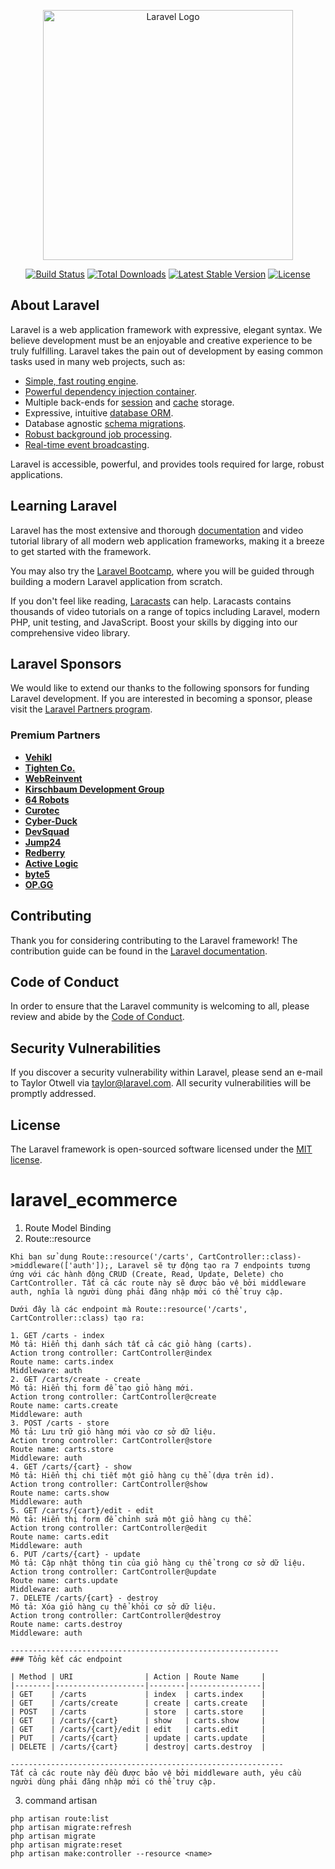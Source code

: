 <p align="center"><a href="https://laravel.com" target="_blank"><img src="https://raw.githubusercontent.com/laravel/art/master/logo-lockup/5%20SVG/2%20CMYK/1%20Full%20Color/laravel-logolockup-cmyk-red.svg" width="400" alt="Laravel Logo"></a></p>

<p align="center">
<a href="https://github.com/laravel/framework/actions"><img src="https://github.com/laravel/framework/workflows/tests/badge.svg" alt="Build Status"></a>
<a href="https://packagist.org/packages/laravel/framework"><img src="https://img.shields.io/packagist/dt/laravel/framework" alt="Total Downloads"></a>
<a href="https://packagist.org/packages/laravel/framework"><img src="https://img.shields.io/packagist/v/laravel/framework" alt="Latest Stable Version"></a>
<a href="https://packagist.org/packages/laravel/framework"><img src="https://img.shields.io/packagist/l/laravel/framework" alt="License"></a>
</p>

## About Laravel

Laravel is a web application framework with expressive, elegant syntax. We believe development must be an enjoyable and creative experience to be truly fulfilling. Laravel takes the pain out of development by easing common tasks used in many web projects, such as:

- [Simple, fast routing engine](https://laravel.com/docs/routing).
- [Powerful dependency injection container](https://laravel.com/docs/container).
- Multiple back-ends for [session](https://laravel.com/docs/session) and [cache](https://laravel.com/docs/cache) storage.
- Expressive, intuitive [database ORM](https://laravel.com/docs/eloquent).
- Database agnostic [schema migrations](https://laravel.com/docs/migrations).
- [Robust background job processing](https://laravel.com/docs/queues).
- [Real-time event broadcasting](https://laravel.com/docs/broadcasting).

Laravel is accessible, powerful, and provides tools required for large, robust applications.

## Learning Laravel

Laravel has the most extensive and thorough [documentation](https://laravel.com/docs) and video tutorial library of all modern web application frameworks, making it a breeze to get started with the framework.

You may also try the [Laravel Bootcamp](https://bootcamp.laravel.com), where you will be guided through building a modern Laravel application from scratch.

If you don't feel like reading, [Laracasts](https://laracasts.com) can help. Laracasts contains thousands of video tutorials on a range of topics including Laravel, modern PHP, unit testing, and JavaScript. Boost your skills by digging into our comprehensive video library.

## Laravel Sponsors

We would like to extend our thanks to the following sponsors for funding Laravel development. If you are interested in becoming a sponsor, please visit the [Laravel Partners program](https://partners.laravel.com).

### Premium Partners

- **[Vehikl](https://vehikl.com/)**
- **[Tighten Co.](https://tighten.co)**
- **[WebReinvent](https://webreinvent.com/)**
- **[Kirschbaum Development Group](https://kirschbaumdevelopment.com)**
- **[64 Robots](https://64robots.com)**
- **[Curotec](https://www.curotec.com/services/technologies/laravel/)**
- **[Cyber-Duck](https://cyber-duck.co.uk)**
- **[DevSquad](https://devsquad.com/hire-laravel-developers)**
- **[Jump24](https://jump24.co.uk)**
- **[Redberry](https://redberry.international/laravel/)**
- **[Active Logic](https://activelogic.com)**
- **[byte5](https://byte5.de)**
- **[OP.GG](https://op.gg)**

## Contributing

Thank you for considering contributing to the Laravel framework! The contribution guide can be found in the [Laravel documentation](https://laravel.com/docs/contributions).

## Code of Conduct

In order to ensure that the Laravel community is welcoming to all, please review and abide by the [Code of Conduct](https://laravel.com/docs/contributions#code-of-conduct).

## Security Vulnerabilities

If you discover a security vulnerability within Laravel, please send an e-mail to Taylor Otwell via [taylor@laravel.com](mailto:taylor@laravel.com). All security vulnerabilities will be promptly addressed.

## License

The Laravel framework is open-sourced software licensed under the [MIT license](https://opensource.org/licenses/MIT).
# laravel_ecommerce

1. Route Model Binding
2. Route::resource
```
Khi bạn sử dụng Route::resource('/carts', CartController::class)->middleware(['auth']);, Laravel sẽ tự động tạo ra 7 endpoints tương ứng với các hành động CRUD (Create, Read, Update, Delete) cho CartController. Tất cả các route này sẽ được bảo vệ bởi middleware auth, nghĩa là người dùng phải đăng nhập mới có thể truy cập.

Dưới đây là các endpoint mà Route::resource('/carts', CartController::class) tạo ra:

1. GET /carts - index
Mô tả: Hiển thị danh sách tất cả các giỏ hàng (carts).
Action trong controller: CartController@index
Route name: carts.index
Middleware: auth
2. GET /carts/create - create
Mô tả: Hiển thị form để tạo giỏ hàng mới.
Action trong controller: CartController@create
Route name: carts.create
Middleware: auth
3. POST /carts - store
Mô tả: Lưu trữ giỏ hàng mới vào cơ sở dữ liệu.
Action trong controller: CartController@store
Route name: carts.store
Middleware: auth
4. GET /carts/{cart} - show
Mô tả: Hiển thị chi tiết một giỏ hàng cụ thể (dựa trên id).
Action trong controller: CartController@show
Route name: carts.show
Middleware: auth
5. GET /carts/{cart}/edit - edit
Mô tả: Hiển thị form để chỉnh sửa một giỏ hàng cụ thể.
Action trong controller: CartController@edit
Route name: carts.edit
Middleware: auth
6. PUT /carts/{cart} - update
Mô tả: Cập nhật thông tin của giỏ hàng cụ thể trong cơ sở dữ liệu.
Action trong controller: CartController@update
Route name: carts.update
Middleware: auth
7. DELETE /carts/{cart} - destroy
Mô tả: Xóa giỏ hàng cụ thể khỏi cơ sở dữ liệu.
Action trong controller: CartController@destroy
Route name: carts.destroy
Middleware: auth

------------------------------------------------------------
### Tổng kết các endpoint

| Method | URI                | Action | Route Name     |
|--------|--------------------|--------|----------------|
| GET    | /carts             | index  | carts.index    |
| GET    | /carts/create      | create | carts.create   |
| POST   | /carts             | store  | carts.store    |
| GET    | /carts/{cart}      | show   | carts.show     |
| GET    | /carts/{cart}/edit | edit   | carts.edit     |
| PUT    | /carts/{cart}      | update | carts.update   |
| DELETE | /carts/{cart}      | destroy| carts.destroy  |

-------------------------------------------------------------
Tất cả các route này đều được bảo vệ bởi middleware auth, yêu cầu người dùng phải đăng nhập mới có thể truy cập.
```
3. command artisan 
```
php artisan route:list
php artisan migrate:refresh
php artisan migrate
php artisan migrate:reset
php artisan make:controller --resource <name>
```
